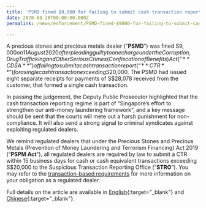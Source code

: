 ```yaml
---
title: 'PSMD fined $9,000 for failing to submit cash transaction report'
date: 2020-08-26T00:00:00.000Z
permalink: /news/enforcement/PSMD-fined-$9000-for-failing-to-submit-cash-transaction-report/

---
```



A precious stones and precious metals dealer (“**PSMD**”) was fined S$9,000 on 11 August 2020 after pleading guilty to one charge under the Corruption, Drug Trafficking and Other Serious Crimes (Confiscation of Benefits) Act (“**CDSA**”) of failing to submit a cash transaction report (“**CTR**”) for a single cash transaction exceeding S$20,000. The PSMD had issued eight separate receipts for payments of S$28,078 received from the customer, that formed a single cash transaction.
 
In passing the judgement, the Deputy Public Prosecutor highlighted that the cash transaction reporting regime is part of “Singapore’s effort to strengthen our anti-money laundering framework”, and a key message should be sent that the courts will mete out a harsh punishment for non-compliance. It will also send a strong signal to criminal syndicates against exploiting regulated dealers.
 
We remind regulated dealers that under the Precious Stones and Precious Metals (Prevention of Money Laundering and Terrorism Financing) Act 2019 (“**PSPM Act**”), all regulated dealers are required by law to submit a CTR within 15 business days for cash or cash equivalent transactions exceeding S$20,000 to the Suspicious Transaction Reporting Office (“**STRO**”). You may refer to the [transaction-based requirements](/transaction-based-requirements/) for more information on your obligation as a regulated dealer.
 
Full details on the article are available in [English](https://www.todayonline.com/singapore/poh-heng-jewellery-fined-not-reporting-cash-transaction-later-linked-s399m-skillsfuture){:target="_blank"} and [Chinese](https://www.zaobao.com.sg/news/singapore/story20200812-1076199){:target="_blank"}.
